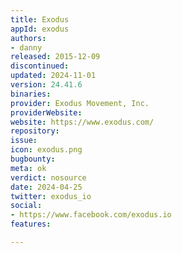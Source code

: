 ```yaml
---
title: Exodus
appId: exodus
authors:
- danny
released: 2015-12-09
discontinued: 
updated: 2024-11-01
version: 24.41.6
binaries: 
provider: Exodus Movement, Inc.
providerWebsite: 
website: https://www.exodus.com/
repository: 
issue: 
icon: exodus.png
bugbounty: 
meta: ok
verdict: nosource
date: 2024-04-25
twitter: exodus_io
social:
- https://www.facebook.com/exodus.io
features: 

---
```


